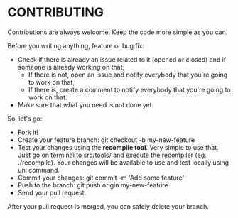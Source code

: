 # CONTRIBUTING

Contributions are always welcome.
Keep the code more simple as you can.

Before you writing anything, feature or bug fix:

- Check if there is already an issue related to it (opened or closed) and if someone is already working on that;
    - If there is not, open an issue and notify everybody that you're going to work on that;
    - If there is, create a comment to notify everybody that you're going to work on that.
- Make sure that what you need is not done yet.

So, let's go:

- Fork it!
- Create your feature branch: git checkout -b my-new-feature
- Test your changes using the **recompile tool**. Very simple to use that. Just go on terminal to src/tools/ and execute the recompiler (eg. ./recompile). Your changes will be available to use and test locally using uni command.
- Commit your changes: git commit -m 'Add some feature'
- Push to the branch: git push origin my-new-feature
- Send your pull request.

After your pull request is merged, you can safely delete your branch.
